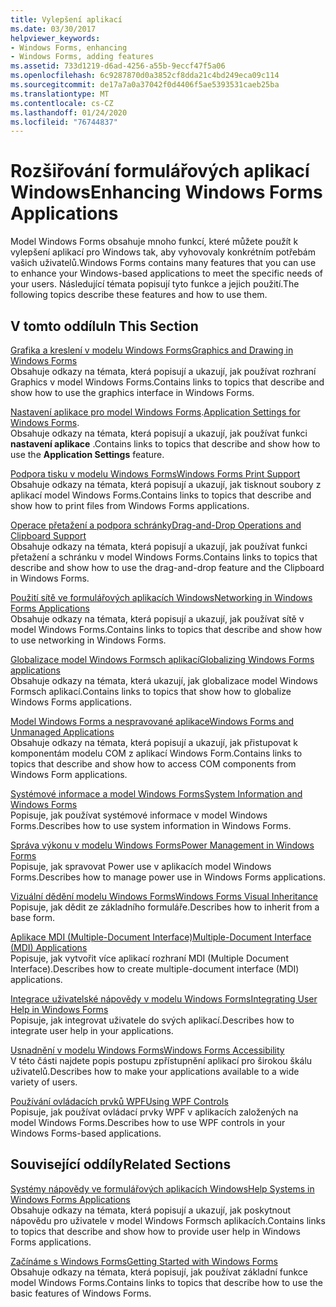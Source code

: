 ```yaml
---
title: Vylepšení aplikací
ms.date: 03/30/2017
helpviewer_keywords:
- Windows Forms, enhancing
- Windows Forms, adding features
ms.assetid: 733d1219-d6ad-4256-a55b-9eccf47f5a06
ms.openlocfilehash: 6c9287870d0a3852cf8dda21c4bd249eca09c114
ms.sourcegitcommit: de17a7a0a37042f0d4406f5ae5393531caeb25ba
ms.translationtype: MT
ms.contentlocale: cs-CZ
ms.lasthandoff: 01/24/2020
ms.locfileid: "76744837"
---
```

# <a name="enhancing-windows-forms-applications"></a><span data-ttu-id="ef480-102">Rozšiřování formulářových aplikací Windows</span><span class="sxs-lookup"><span data-stu-id="ef480-102">Enhancing Windows Forms Applications</span></span>
<span data-ttu-id="ef480-103">Model Windows Forms obsahuje mnoho funkcí, které můžete použít k vylepšení aplikací pro Windows tak, aby vyhovovaly konkrétním potřebám vašich uživatelů.</span><span class="sxs-lookup"><span data-stu-id="ef480-103">Windows Forms contains many features that you can use to enhance your Windows-based applications to meet the specific needs of your users.</span></span> <span data-ttu-id="ef480-104">Následující témata popisují tyto funkce a jejich použití.</span><span class="sxs-lookup"><span data-stu-id="ef480-104">The following topics describe these features and how to use them.</span></span>  
  
## <a name="in-this-section"></a><span data-ttu-id="ef480-105">V tomto oddílu</span><span class="sxs-lookup"><span data-stu-id="ef480-105">In This Section</span></span>  
 [<span data-ttu-id="ef480-106">Grafika a kreslení v modelu Windows Forms</span><span class="sxs-lookup"><span data-stu-id="ef480-106">Graphics and Drawing in Windows Forms</span></span>](graphics-and-drawing-in-windows-forms.md)  
 <span data-ttu-id="ef480-107">Obsahuje odkazy na témata, která popisují a ukazují, jak používat rozhraní Graphics v model Windows Forms.</span><span class="sxs-lookup"><span data-stu-id="ef480-107">Contains links to topics that describe and show how to use the graphics interface in Windows Forms.</span></span>  
  
 <span data-ttu-id="ef480-108">[Nastavení aplikace pro model Windows Forms](application-settings-for-windows-forms.md).</span><span class="sxs-lookup"><span data-stu-id="ef480-108">[Application Settings for Windows Forms](application-settings-for-windows-forms.md).</span></span>  
 <span data-ttu-id="ef480-109">Obsahuje odkazy na témata, která popisují a ukazují, jak používat funkci **nastavení aplikace** .</span><span class="sxs-lookup"><span data-stu-id="ef480-109">Contains links to topics that describe and show how to use the **Application Settings** feature.</span></span>  
  
 [<span data-ttu-id="ef480-110">Podpora tisku v modelu Windows Forms</span><span class="sxs-lookup"><span data-stu-id="ef480-110">Windows Forms Print Support</span></span>](windows-forms-print-support.md)  
 <span data-ttu-id="ef480-111">Obsahuje odkazy na témata, která popisují a ukazují, jak tisknout soubory z aplikací model Windows Forms.</span><span class="sxs-lookup"><span data-stu-id="ef480-111">Contains links to topics that describe and show how to print files from Windows Forms applications.</span></span>  
  
 [<span data-ttu-id="ef480-112">Operace přetažení a podpora schránky</span><span class="sxs-lookup"><span data-stu-id="ef480-112">Drag-and-Drop Operations and Clipboard Support</span></span>](drag-and-drop-operations-and-clipboard-support.md)  
 <span data-ttu-id="ef480-113">Obsahuje odkazy na témata, která popisují a ukazují, jak používat funkci přetažení a schránku v model Windows Forms.</span><span class="sxs-lookup"><span data-stu-id="ef480-113">Contains links to topics that describe and show how to use the drag-and-drop feature and the Clipboard in Windows Forms.</span></span>  
  
 [<span data-ttu-id="ef480-114">Použití sítě ve formulářových aplikacích Windows</span><span class="sxs-lookup"><span data-stu-id="ef480-114">Networking in Windows Forms Applications</span></span>](networking-in-windows-forms-applications.md)  
 <span data-ttu-id="ef480-115">Obsahuje odkazy na témata, která popisují a ukazují, jak používat sítě v model Windows Forms.</span><span class="sxs-lookup"><span data-stu-id="ef480-115">Contains links to topics that describe and show how to use networking in Windows Forms.</span></span>  
  
 [<span data-ttu-id="ef480-116">Globalizace model Windows Formsch aplikací</span><span class="sxs-lookup"><span data-stu-id="ef480-116">Globalizing Windows Forms applications</span></span>](globalizing-windows-forms.md)  
 <span data-ttu-id="ef480-117">Obsahuje odkazy na témata, která ukazují, jak globalizace model Windows Formsch aplikací.</span><span class="sxs-lookup"><span data-stu-id="ef480-117">Contains links to topics that show how to globalize Windows Forms applications.</span></span>  
  
 [<span data-ttu-id="ef480-118">Model Windows Forms a nespravované aplikace</span><span class="sxs-lookup"><span data-stu-id="ef480-118">Windows Forms and Unmanaged Applications</span></span>](windows-forms-and-unmanaged-applications.md)  
 <span data-ttu-id="ef480-119">Obsahuje odkazy na témata, která popisují a ukazují, jak přistupovat k komponentám modelu COM z aplikací Windows Form.</span><span class="sxs-lookup"><span data-stu-id="ef480-119">Contains links to topics that describe and show how to access COM components from Windows Form applications.</span></span>  
  
 [<span data-ttu-id="ef480-120">Systémové informace a model Windows Forms</span><span class="sxs-lookup"><span data-stu-id="ef480-120">System Information and Windows Forms</span></span>](system-information-and-windows-forms.md)  
 <span data-ttu-id="ef480-121">Popisuje, jak používat systémové informace v model Windows Forms.</span><span class="sxs-lookup"><span data-stu-id="ef480-121">Describes how to use system information in Windows Forms.</span></span>  
  
 [<span data-ttu-id="ef480-122">Správa výkonu v modelu Windows Forms</span><span class="sxs-lookup"><span data-stu-id="ef480-122">Power Management in Windows Forms</span></span>](power-management-in-windows-forms.md)  
 <span data-ttu-id="ef480-123">Popisuje, jak spravovat Power use v aplikacích model Windows Forms.</span><span class="sxs-lookup"><span data-stu-id="ef480-123">Describes how to manage power use in Windows Forms applications.</span></span>  
  
 [<span data-ttu-id="ef480-124">Vizuální dědění modelu Windows Forms</span><span class="sxs-lookup"><span data-stu-id="ef480-124">Windows Forms Visual Inheritance</span></span>](windows-forms-visual-inheritance.md)  
 <span data-ttu-id="ef480-125">Popisuje, jak dědit ze základního formuláře.</span><span class="sxs-lookup"><span data-stu-id="ef480-125">Describes how to inherit from a base form.</span></span>  
  
 [<span data-ttu-id="ef480-126">Aplikace MDI (Multiple-Document Interface)</span><span class="sxs-lookup"><span data-stu-id="ef480-126">Multiple-Document Interface (MDI) Applications</span></span>](multiple-document-interface-mdi-applications.md)  
 <span data-ttu-id="ef480-127">Popisuje, jak vytvořit více aplikací rozhraní MDI (Multiple Document Interface).</span><span class="sxs-lookup"><span data-stu-id="ef480-127">Describes how to create multiple-document interface (MDI) applications.</span></span>  
  
 [<span data-ttu-id="ef480-128">Integrace uživatelské nápovědy v modelu Windows Forms</span><span class="sxs-lookup"><span data-stu-id="ef480-128">Integrating User Help in Windows Forms</span></span>](integrating-user-help-in-windows-forms.md)  
 <span data-ttu-id="ef480-129">Popisuje, jak integrovat uživatele do svých aplikací.</span><span class="sxs-lookup"><span data-stu-id="ef480-129">Describes how to integrate user help in your applications.</span></span>  
  
 [<span data-ttu-id="ef480-130">Usnadnění v modelu Windows Forms</span><span class="sxs-lookup"><span data-stu-id="ef480-130">Windows Forms Accessibility</span></span>](windows-forms-accessibility.md)  
 <span data-ttu-id="ef480-131">V této části najdete popis postupu zpřístupnění aplikací pro širokou škálu uživatelů.</span><span class="sxs-lookup"><span data-stu-id="ef480-131">Describes how to make your applications available to a wide variety of users.</span></span>  
  
 [<span data-ttu-id="ef480-132">Používání ovládacích prvků WPF</span><span class="sxs-lookup"><span data-stu-id="ef480-132">Using WPF Controls</span></span>](using-wpf-controls.md)  
 <span data-ttu-id="ef480-133">Popisuje, jak používat ovládací prvky WPF v aplikacích založených na model Windows Forms.</span><span class="sxs-lookup"><span data-stu-id="ef480-133">Describes how to use WPF controls in your Windows Forms-based applications.</span></span>  
  
## <a name="related-sections"></a><span data-ttu-id="ef480-134">Související oddíly</span><span class="sxs-lookup"><span data-stu-id="ef480-134">Related Sections</span></span>  
 [<span data-ttu-id="ef480-135">Systémy nápovědy ve formulářových aplikacích Windows</span><span class="sxs-lookup"><span data-stu-id="ef480-135">Help Systems in Windows Forms Applications</span></span>](help-systems-in-windows-forms-applications.md)  
 <span data-ttu-id="ef480-136">Obsahuje odkazy na témata, která popisují a ukazují, jak poskytnout nápovědu pro uživatele v model Windows Formsch aplikacích.</span><span class="sxs-lookup"><span data-stu-id="ef480-136">Contains links to topics that describe and show how to provide user help in Windows Forms applications.</span></span>  
  
 [<span data-ttu-id="ef480-137">Začínáme s Windows Forms</span><span class="sxs-lookup"><span data-stu-id="ef480-137">Getting Started with Windows Forms</span></span>](../getting-started-with-windows-forms.md)  
 <span data-ttu-id="ef480-138">Obsahuje odkazy na témata, která popisují, jak používat základní funkce model Windows Forms.</span><span class="sxs-lookup"><span data-stu-id="ef480-138">Contains links to topics that describe how to use the basic features of Windows Forms.</span></span>
